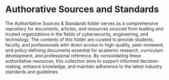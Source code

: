 # Authorative Sources and Standards
The Authoritative Sources & Standards folder serves as a comprehensive repository for documents, articles, and resources sourced from leading and trusted organizations in the fields of cybersecurity, engineering, and technology. The contents of this folder are curated to provide students, faculty, and professionals with direct access to high-quality, peer-reviewed, and policy-defining documents essential for academic research, curriculum development, and professional reference. By consolidating these authoritative resources, this collection aims to support informed decision-making, enhance knowledge, and maintain adherence to the latest industry standards and guidelines.

